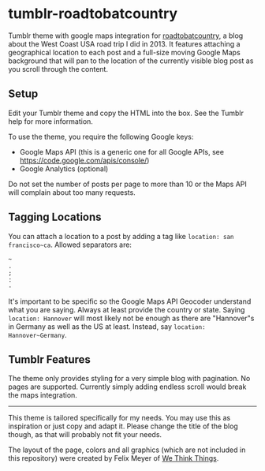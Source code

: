 tumblr-roadtobatcountry
=======================

Tumblr theme with google maps integration for [roadtobatcountry](http://roadtobatcountry.tumblr.com), a blog about the West Coast USA road trip I did in 2013. It features attaching a geographical location to each post and a full-size moving Google Maps background that will pan to the location of the currently visible blog post as you scroll through the content.

Setup
-----

Edit your Tumblr theme and copy the HTML into the box. See the Tumblr help for more information.

To use the theme, you require the following Google keys:

- Google Maps API (this is a generic one for all Google APIs, see https://code.google.com/apis/console/)
- Google Analytics (optional)

Do not set the number of posts per page to more than 10 or the Maps API will complain about too many requests.

Tagging Locations
-----------------

You can attach a location to a post by adding a tag like `location: san francisco~ca`. Allowed separators are:

    ~
    .
    ;
    :
    -

It's important to be specific so the Google Maps API Geocoder understand what you are saying. Always at least provide the country or state. Saying `location: Hannover` will most likely not be enough as there are "Hannover"s in Germany as well as the US at least. Instead, say `location: Hannover~Germany`.

Tumblr Features
---------------

The theme only provides styling for a very simple blog with pagination. No pages are supported. Currently simply adding endless scroll would break the maps integration.

----
This theme is tailored specifically for my needs. You may use this as inspiration or just copy and adapt it. Please change the title of the blog though, as that will probably not fit your needs.

The layout of the page, colors and all graphics (which are not included in this repository) were created by Felix Meyer of [We Think Things](http://www.wethinkthings.com).

